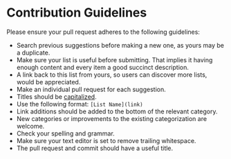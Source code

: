 # Contribution Guidelines

Please ensure your pull request adheres to the following guidelines:

* Search previous suggestions before making a new one, as yours may be a duplicate.
* Make sure your list is useful before submitting. That implies it having enough content and every item a good succinct description.
* A link back to this list from yours, so users can discover more lists, would be appreciated.
* Make an individual pull request for each suggestion.
* Titles should be [capitalized](http://grammar.yourdictionary.com/capitalization/rules-for-capitalization-in-titles.html).
* Use the following format: `[List Name](link)`
* Link additions should be added to the bottom of the relevant category.
* New categories or improvements to the existing categorization are welcome.
* Check your spelling and grammar.
* Make sure your text editor is set to remove trailing whitespace.
* The pull request and commit should have a useful title.
